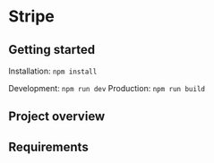 # Stripe

## Getting started

Installation: `npm install`

Development: `npm run dev`
Production: `npm run build`

## Project overview

## Requirements
